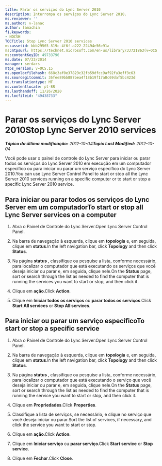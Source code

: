 ```yaml
---
title: Parar os serviços do Lync Server 2010
description: Interrompa os serviços do Lync Server 2010.
ms.reviewer: ''
ms.author: v-lanac
author: lanachin
f1.keywords:
- NOCSH
TOCTitle: Stop Lync Server 2010 services
ms:assetid: bbb29565-819c-4f6f-a222-22494e56e91a
ms:mtpsurl: https://technet.microsoft.com/en-us/library/JJ721863(v=OCS.15)
ms:contentKeyID: 49733796
ms.date: 07/23/2014
manager: serdars
mtps_version: v=OCS.15
ms.openlocfilehash: 668c3af0e37823c32fb59dfcc9af92fa3eff3c63
ms.sourcegitcommit: 36fee89bb887bea4f18b19f17a8c69daf5bc423d
ms.translationtype: MT
ms.contentlocale: pt-BR
ms.lasthandoff: 11/26/2020
ms.locfileid: "49438733"
---
```

# <a name="stop-lync-server-2010-services"></a><span data-ttu-id="cca9e-103">Parar os serviços do Lync Server 2010</span><span class="sxs-lookup"><span data-stu-id="cca9e-103">Stop Lync Server 2010 services</span></span>

<div data-xmlns="http://www.w3.org/1999/xhtml">

<div class="topic" data-xmlns="http://www.w3.org/1999/xhtml" data-msxsl="urn:schemas-microsoft-com:xslt" data-cs="https://msdn.microsoft.com/">

<div data-asp="https://msdn2.microsoft.com/asp">



</div>

<div id="mainSection">

<div id="mainBody"><span data-ttu-id="cca9e-104">

<span> </span></span><span class="sxs-lookup"><span data-stu-id="cca9e-104">

<span> </span></span></span>

<span data-ttu-id="cca9e-105">_**Tópico da última modificação:** 2012-10-04_</span><span class="sxs-lookup"><span data-stu-id="cca9e-105">_**Topic Last Modified:** 2012-10-04_</span></span>

<span data-ttu-id="cca9e-106">Você pode usar o painel de controle do Lync Server para iniciar ou parar todos os serviços do Lync Server 2010 em execução em um computador específico ou para iniciar ou parar um serviço específico do Lync Server 2010.</span><span class="sxs-lookup"><span data-stu-id="cca9e-106">You can use Lync Server Control Panel to start or stop all the Lync Server 2010 services running on a specific computer or to start or stop a specific Lync Server 2010 service.</span></span>

<div>

## <a name="to-start-or-stop-all-lync-server-services-on-a-computer"></a><span data-ttu-id="cca9e-107">Para iniciar ou parar todos os serviços do Lync Server em um computador</span><span class="sxs-lookup"><span data-stu-id="cca9e-107">To start or stop all Lync Server services on a computer</span></span>

1.  <span data-ttu-id="cca9e-108">Abra o Painel de Controle do Lync Server.</span><span class="sxs-lookup"><span data-stu-id="cca9e-108">Open Lync Server Control Panel.</span></span>

2.  <span data-ttu-id="cca9e-109">Na barra de navegação à esquerda, clique em **topologia** e, em seguida, clique em **status**.</span><span class="sxs-lookup"><span data-stu-id="cca9e-109">In the left navigation bar, click **Topology** and then click **Status**.</span></span>

3.  <span data-ttu-id="cca9e-110">Na página **status** , classifique ou pesquise a lista, conforme necessário, para localizar o computador que está executando os serviços que você deseja iniciar ou parar e, em seguida, clique nele.</span><span class="sxs-lookup"><span data-stu-id="cca9e-110">On the **Status** page, sort or search through the list as needed to find the computer that is running the services you want to start or stop, and then click it.</span></span>

4.  <span data-ttu-id="cca9e-111">Clique em **ação**.</span><span class="sxs-lookup"><span data-stu-id="cca9e-111">Click **Action**.</span></span>

5.  <span data-ttu-id="cca9e-112">Clique em **Iniciar todos os serviços** ou **parar todos os serviços**.</span><span class="sxs-lookup"><span data-stu-id="cca9e-112">Click **Start All services** or **Stop All services**.</span></span>

</div>

<div>

## <a name="to-start-or-stop-a-specific-service"></a><span data-ttu-id="cca9e-113">Para iniciar ou parar um serviço específico</span><span class="sxs-lookup"><span data-stu-id="cca9e-113">To start or stop a specific service</span></span>

1.  <span data-ttu-id="cca9e-114">Abra o Painel de Controle do Lync Server.</span><span class="sxs-lookup"><span data-stu-id="cca9e-114">Open Lync Server Control Panel.</span></span>

2.  <span data-ttu-id="cca9e-115">Na barra de navegação à esquerda, clique em **topologia** e, em seguida, clique em **status**.</span><span class="sxs-lookup"><span data-stu-id="cca9e-115">In the left navigation bar, click **Topology** and then click **Status**.</span></span>

3.  <span data-ttu-id="cca9e-116">Na página **status** , classifique ou pesquise a lista, conforme necessário, para localizar o computador que está executando o serviço que você deseja iniciar ou parar e, em seguida, clique nele.</span><span class="sxs-lookup"><span data-stu-id="cca9e-116">On the **Status** page, sort or search through the list as needed to find the computer that is running the service you want to start or stop, and then click it.</span></span>

4.  <span data-ttu-id="cca9e-117">Clique em **Propriedades**.</span><span class="sxs-lookup"><span data-stu-id="cca9e-117">Click **Properties**.</span></span>

5.  <span data-ttu-id="cca9e-118">Classifique a lista de serviços, se necessário, e clique no serviço que você deseja iniciar ou parar.</span><span class="sxs-lookup"><span data-stu-id="cca9e-118">Sort the list of services, if necessary, and click the service you want to start or stop.</span></span>

6.  <span data-ttu-id="cca9e-119">Clique em **ação**.</span><span class="sxs-lookup"><span data-stu-id="cca9e-119">Click **Action**.</span></span>

7.  <span data-ttu-id="cca9e-120">Clique em **Iniciar serviço** ou **parar serviço**.</span><span class="sxs-lookup"><span data-stu-id="cca9e-120">Click **Start service** or **Stop service**.</span></span>

8.  <span data-ttu-id="cca9e-121">Clique em **Fechar**.</span><span class="sxs-lookup"><span data-stu-id="cca9e-121">Click **Close**.</span></span>

<span data-ttu-id="cca9e-122"></div>

</div>

<span> </span>

</div>

</div>

</span><span class="sxs-lookup"><span data-stu-id="cca9e-122"></div>

</div>

<span> </span>

</div>

</div>

</span></span></div>

